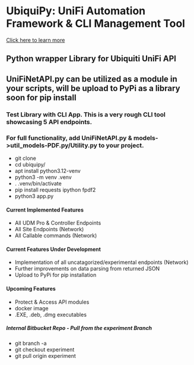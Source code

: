 # UbiquiPy: UniFi Automation Framework & CLI Management Tool #
[Click here to learn more](https://www.baughcl.com/ubiquipy.html)

## Python wrapper Library for Ubiquiti UniFi API ##

## UniFiNetAPI.py can be utilized as a module in your scripts, will be upload to PyPi as a library soon for pip install ##

### Test Library with CLI App. This is a very rough CLI tool showcasing 5 API endpoints. ###
### For full functionality, add UniFiNetAPI.py & models->util_models-PDF.py/Utility.py to your project. ###

* git clone
* cd ubiquipy/
* apt install python3.12-venv
* python3 -m venv .venv 
* . .venv/bin/activate
* pip install requests ipython fpdf2
* python3 app.py

#### Current Implemented Features ####

* All UDM Pro & Controller Endpoints
* All Site Endpoints (Network)
* All Callable commands (Network)

#### Current Features Under Development ####

* Implementation of all uncatagorized/experimental endpoints (Network)
* Further improvements on data parsing from returned JSON
* Upload to PyPi for pip installation

#### Upcoming Features ####
* Protect & Access API modules
* docker image 
* .EXE, .deb, .dmg executables

##### Internal Bitbucket Repo - Pull from the experiment Branch #####

* git branch -a
* git checkout experiment
* git pull origin experiment



